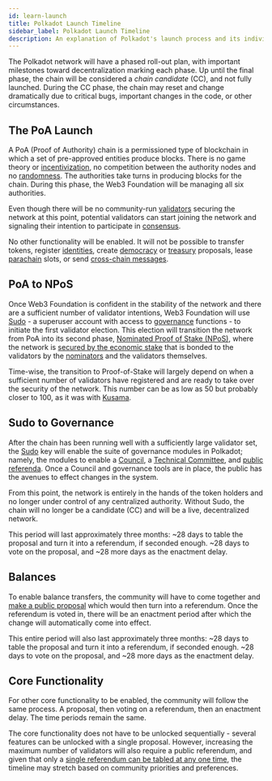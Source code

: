 ```yaml
---
id: learn-launch
title: Polkadot Launch Timeline
sidebar_label: Polkadot Launch Timeline
description: An explanation of Polkadot's launch process and its individual phases
---
```


The Polkadot network will have a phased roll-out plan, with important milestones toward decentralization marking each phase. Up until the final phase, the chain will be considered a _chain candidate_ (CC), and not fully launched. During the CC phase, the chain may reset and change dramatically due to critical bugs, important changes in the code, or other circumstances.

## The PoA Launch

A PoA (Proof of Authority) chain is a permissioned type of blockchain in which a set of pre-approved entities produce blocks. There is no game theory or [incentivization](learn-staking), no competition between the authority nodes and no [randomness](learn-randomness). The authorities take turns in producing blocks for the chain. During this phase, the Web3 Foundation will be managing all six authorities.

Even though there will be no community-run [validators](maintain-validator) securing the network at this point, potential validators can start joining the network and signaling their intention to participate in [consensus](learn-consensus).

No other functionality will be enabled. It will not be possible to transfer tokens, register [identities](learn-identity), create [democracy](maintain-guides-democracy) or [treasury](learn-treasury) proposals, lease [parachain](learn-parachains) slots, or send [cross-chain messages](learn-crosschain).

## PoA to NPoS

Once Web3 Foundation is confident in the stability of the network and there are a sufficient number of validator intentions, Web3 Foundation will use [Sudo](https://youtu.be/InekMjJpVdo) - a superuser account with access to [governance](learn-governance) functions - to initiate the first validator election. This election will transition the network from PoA into its second phase, [Nominated Proof of Stake (NPoS)](learn-staking), where the network is [secured by the economic stake](learn-security) that is bonded to the validators by the [nominators](maintain-nominator) and the validators themselves.

Time-wise, the transition to Proof-of-Stake will largely depend on when a sufficient number of validators have registered and are ready to take over the security of the network. This number can be as low as 50 but probably closer to 100, as it was with [Kusama](https://kusama.network).

## Sudo to Governance

After the chain has been running well with a sufficiently large validator set, the [Sudo](https://youtu.be/InekMjJpVdo) key will enable the suite of governance modules in Polkadot; namely, the modules to enable a [Council](learn-governance#council), a [Technical Committee](learn-governance#technical-committee), and [public referenda](learn-governance#public-referenda). Once a Council and governance tools are in place, the public has the avenues to effect changes in the system.

From this point, the network is entirely in the hands of the token holders and no longer under control of any centralized authority. Without Sudo, the chain will no longer be a candidate (CC) and will be a live, decentralized network.

This period will last approximately three months: ~28 days to table the proposal and turn it into a referendum, if seconded enough. ~28 days to vote on the proposal, and ~28 more days as the enactment delay.

## Balances

To enable balance transfers, the community will have to come together and [make a public proposal](maintain-guides-democracy) which would then turn into a referendum. Once the referendum is voted in, there will be an enactment period after which the change will automatically come into effect.

This entire period will also last approximately three months: ~28 days to table the proposal and turn it into a referendum, if seconded enough. ~28 days to vote on the proposal, and ~28 more days as the enactment delay.

## Core Functionality

For other core functionality to be enabled, the community will follow the same process. A proposal, then voting on a referendum, then an enactment delay. The time periods remain the same.

The core functionality does not have to be unlocked sequentially - several features can be unlocked with a single proposal. However, increasing the maximum number of validators will also require a public referendum, and given that only a [single referendum can be tabled at any one time](learn-governance#council-referenda), the timeline may stretch based on community priorities and preferences.
